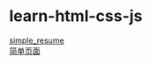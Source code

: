 # learn-html-css-js
 [simple_resume]( https://vecjian.github.io/learn-html-css-js/Baidu_ife/simple_resume/index.html)  
 [简单页面]( https://vecjian.github.io/learn-html-css-js/ife6-7/index.html)
